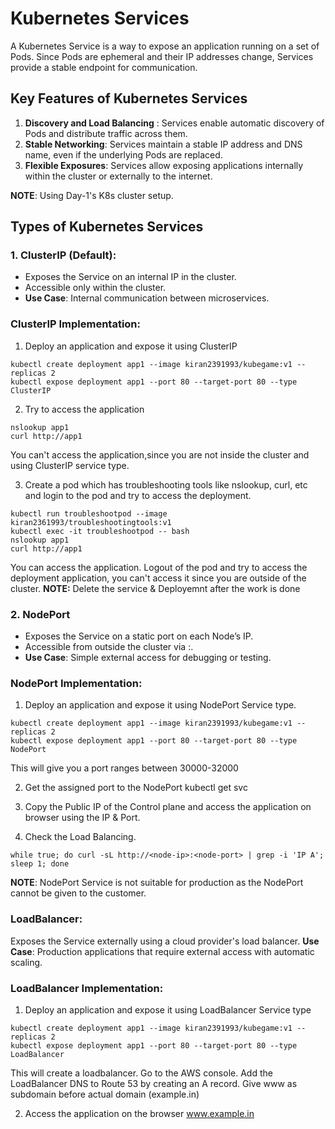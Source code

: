 # Kubernetes Services
A Kubernetes Service is a way to expose an application running on a set of Pods. Since Pods are ephemeral and their IP addresses change, Services provide a stable endpoint for communication.
## Key Features of Kubernetes Services
1. **Discovery and Load Balancing** : Services enable automatic discovery of Pods and distribute traffic across them.
2. **Stable Networking**: Services maintain a stable IP address and DNS name, even if the underlying Pods are replaced.
3. **Flexible Exposures**: Services allow exposing applications internally within the cluster or externally to the internet.

**NOTE**: Using Day-1's K8s cluster setup.
## Types of Kubernetes Services
### 1. ClusterIP (Default):
- Exposes the Service on an internal IP in the cluster.
- Accessible only within the cluster.
- **Use Case**: Internal communication between microservices.

### ClusterIP Implementation:
1. Deploy an application and expose it using ClusterIP
```
kubectl create deployment app1 --image kiran2391993/kubegame:v1 --replicas 2
kubectl expose deployment app1 --port 80 --target-port 80 --type ClusterIP  
```
2. Try to access the application
```
nslookup app1
curl http://app1
```
You can't access the application,since you are not inside the cluster and using ClusterIP service type.

3. Create a pod which has troubleshooting tools like nslookup, curl, etc and login to the pod and try to access the deployment.
```
kubectl run troubleshootpod --image kiran2361993/troubleshootingtools:v1
kubectl exec -it troubleshootpod -- bash
nslookup app1
curl http://app1
```
You can access the application. Logout of the pod and try to access the deployment application, you can't access it since you are  outside of the cluster.
**NOTE:** Delete the service & Deployemnt after the work is done
### 2. NodePort
- Exposes the Service on a static port on each Node’s IP.
- Accessible from outside the cluster via <NodeIP>:<NodePort>.
- **Use Case**: Simple external access for debugging or testing.

### NodePort Implementation:
1. Deploy an application and expose it using NodePort Service type.
```
kubectl create deployment app1 --image kiran2391993/kubegame:v1 --replicas 2
kubectl expose deployment app1 --port 80 --target-port 80 --type NodePort
```
This will give you a port ranges between 30000-32000

2. Get the assigned port to the NodePort
kubectl get svc

3. Copy the Public IP of the Control plane and access the application on browser using the IP & Port.
4. Check the Load Balancing.
```
while true; do curl -sL http://<node-ip>:<node-port> | grep -i 'IP A'; sleep 1; done
```
**NOTE**: NodePort Service is not suitable for production as the NodePort cannot be given to the customer.

### LoadBalancer:
Exposes the Service externally using a cloud provider's load balancer.
**Use Case**: Production applications that require external access with automatic scaling.

### LoadBalancer Implementation:
1. Deploy an application and expose it using LoadBalancer Service type
```
kubectl create deployment app1 --image kiran2391993/kubegame:v1 --replicas 2
kubectl expose deployment app1 --port 80 --target-port 80 --type LoadBalancer
```
This will create a loadbalancer. Go to the AWS console. Add the LoadBalancer DNS to Route 53 by creating an A record. Give www as subdomain before actual domain (example.in)

2. Access the application on the browser
www.example.in
